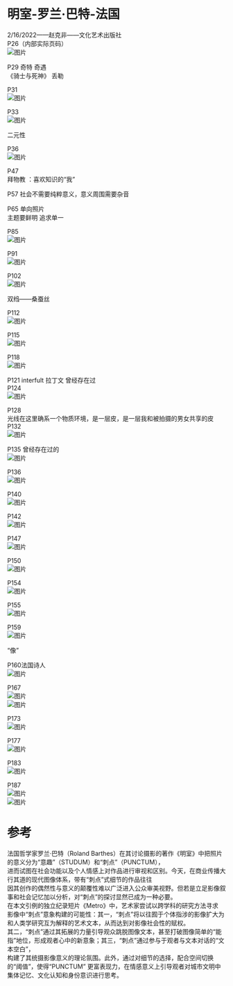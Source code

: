 # 明室-罗兰·巴特-法国
2/16/2022——赵克非——文化艺术出版社  
P26（内部实际页码）  
![图片](https://user-images.githubusercontent.com/84896436/154268300-1ceeab1e-161f-4db3-91bd-e4025a84b194.png)  

P29  奇特 奇遇  
《骑士与死神》 丢勒  

P31  
![图片](https://user-images.githubusercontent.com/84896436/154271200-ca7c79fd-0f54-4201-8805-936d37da2d02.png)

P33  
![图片](https://user-images.githubusercontent.com/84896436/154271240-884fc29c-4ced-4b7c-9b03-59cd861fb3cd.png)

二元性  

P36  
![图片](https://user-images.githubusercontent.com/84896436/154271283-a6a16cde-8416-4809-870a-14c716fca7ee.png)

P47  
拜物教  ：喜欢知识的“我”  

P57 社会不需要纯粹意义，意义周围需要杂音  

P65  单向照片  
主题要鲜明     追求单一  

P85  
![图片](https://user-images.githubusercontent.com/84896436/154272080-dc21f580-e2fc-43a9-97af-499cdeb6e6b1.png)

P91  
![图片](https://user-images.githubusercontent.com/84896436/154272104-0af78aec-f400-43b8-8cf7-9ecf788c8d49.png)

P102  
![图片](https://user-images.githubusercontent.com/84896436/154272140-b6bf262b-0814-4efe-8ca5-2c8b1e11d812.png)

双绉——桑蚕丝   

P112  
![图片](https://user-images.githubusercontent.com/84896436/154272179-e8cdea44-908c-49a9-8d32-41764e5d41d3.png)

P115  
![图片](https://user-images.githubusercontent.com/84896436/154272207-be59f3cb-6e08-4dc4-9e05-322edbf3797c.png)

P118    
![图片](https://user-images.githubusercontent.com/84896436/154272275-58235c06-d80e-40a9-8a1a-1d24582c6a48.png)

P121  interfult  拉丁文   曾经存在过   
P124  
![图片](https://user-images.githubusercontent.com/84896436/154272345-b197ba32-3e9b-4f5b-9e79-e8152f652519.png)

P128  
光线在这里确系一个物质环境，是一层皮，是一层我和被拍摄的男女共享的皮  
P132  
![图片](https://user-images.githubusercontent.com/84896436/154272412-7b59277b-2dcd-40eb-80e9-27b2061c5682.png)

P135  曾经存在过的  
![图片](https://user-images.githubusercontent.com/84896436/154272439-fe8873c3-cde0-4b21-847a-2ad2e0da0161.png)

P136  
![图片](https://user-images.githubusercontent.com/84896436/154272463-afb6edc0-d276-4d3a-a05e-ef3926a66318.png)

P140  
![图片](https://user-images.githubusercontent.com/84896436/154272490-db5ebc29-d14b-4c8c-98b9-0286bde96662.png)

P142  
![图片](https://user-images.githubusercontent.com/84896436/154272520-bbc859a6-5206-453e-af18-236a1c21189a.png)

P147  
![图片](https://user-images.githubusercontent.com/84896436/154272559-60fb5bca-16f8-4f5f-9823-f44d25794ad2.png)

P150  
![图片](https://user-images.githubusercontent.com/84896436/154272584-53a990d7-9a81-4f03-838e-43edc4a79291.png)

P154  
![图片](https://user-images.githubusercontent.com/84896436/154272607-951a8dfa-f519-4dec-a712-ad087e86a362.png)

P155  
![图片](https://user-images.githubusercontent.com/84896436/154272630-afb16f5d-bd98-49f4-905e-3342d4de73bf.png)

P159  
![图片](https://user-images.githubusercontent.com/84896436/154272661-129c90d3-928e-48e9-9e9b-491c68781dd6.png)

“像”  

P160法国诗人   
![图片](https://user-images.githubusercontent.com/84896436/154272701-d7ca58ba-fe80-4ead-b5ae-6eb85411d5d3.png)

P167  
![图片](https://user-images.githubusercontent.com/84896436/154272736-7dda6539-ba3b-43e9-9861-d3bb719749ae.png)  
![图片](https://user-images.githubusercontent.com/84896436/154272775-392a55b3-4cba-4a24-b89d-bfbfd15e2d39.png)  

P173  
![图片](https://user-images.githubusercontent.com/84896436/154272832-49acb409-7238-453b-8616-2bca742d4aec.png)

P177  
![图片](https://user-images.githubusercontent.com/84896436/154272856-180ae0c7-08d6-4c57-87d6-904dc545f700.png)

P183  
![图片](https://user-images.githubusercontent.com/84896436/154272900-4b41fd2e-f8bd-48da-9f8c-1eaef285e7bb.png)

P187  
![图片](https://user-images.githubusercontent.com/84896436/154272929-148121e6-019b-4cdd-8eab-e95319f38b87.png)  
![图片](https://user-images.githubusercontent.com/84896436/154272969-2f7bc9a7-3632-4408-b211-25ba36091e41.png)  






# 参考
法国哲学家罗兰·巴特（Roland Barthes）在其讨论摄影的著作《明室》中把照片的意义分为“意趣”（STUDUM）和“刺点”（PUNCTUM），  
进而试图在社会功能以及个人情感上对作品进行审视和区别。今天，在商业传播大行其道的现代图像体系，带有“刺点”式细节的作品往往  
因其创作的偶然性与意义的颠覆性难以广泛进入公众审美视野。但若是立足影像叙事和社会记忆加以分析，对“刺点”的探讨显然已成为一种必要。  
在本文引例的独立纪录短片《Metro》中，艺术家尝试以跨学科的研究方法寻求  
影像中“刺点”意象构建的可能性：其一，“刺点”将以往囿于个体指涉的影像扩大为和人类学研究互为解释的艺术文本，从而达到对影像社会性的赋权。  
其二，“刺点”通过其拓展的力量引导观众跳脱图像文本，甚至打破图像简单的“能指”地位，形成观者心中的新意象；其三，“刺点”通过参与于观者与文本对话的“文本空白”，  
构建了其统摄影像意义的理论氛围。此外，通过对细节的选择，配合空间切换的“阈值”，使得“PUNCTUM” 更富表现力，在情感意义上引导观者对城市文明中集体记忆、文化认知和身份意识进行思考。

